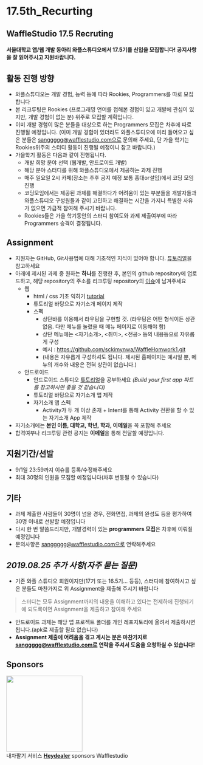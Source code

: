 # 17.5th_Recurting

## WaffleStudio 17.5 Recruting

#### 서울대학교 앱/웹 개발 동아리 와플스튜디오에서 17.5기를 신입을 모집합니다! 공지사항을 잘 읽어주시고 지원바랍니다.

## 활동 진행 방향
- 와플스튜디오는 개발 경험, 능력 등에 따라 Rookies, Programmers를 따로 모집합니다
- 본 리크루팅은 Rookies (프로그래밍 언어를 접해본 경험이 있고 개발에 관심이 있지만, 개발 경험이 없는 분) 위주로 모집할 계획입니다.
- 이미 개발 경험이 많은 분들을 대상으로 하는 Programmers 모집은 차후에 따로 진행될 예정입니다. 
(이미 개발 경험이 있더라도 와플스튜디오에 미리 들어오고 싶은 분들은 sanggggg@wafflestudio.com으로 문의해 주세요, 단 가을 학기는 Rookies위주의 스터디 활동이 진행될 예정이니 참고 바랍니다.)
- 가을학기 활동은 다음과 같이 진행됩니다.
    * 개발 희망 분야 선택 (웹개발, 안드로이드 개발)
    * 해당 분야 스터디를 위해 와플스튜디오에서 제공하는 과제 진행
    * 매주 일요일 2시 카페(장소는 추후 공지 예정 보통 홍대or설입)에서 코딩 모임 진행
    * 코딩모임에서는 제공된 과제를 해결하다가 어려움이 있는 부분들을 개발자들과 와플스튜디오 구성원들과 같이 고민하고 해결하는 시간을 가지니 특별한 사유가 없으면 가급적 참여해 주시기 바랍니다.
    * Rookies들은 가을 학기동안의 스터디 참여도와 과제 제출여부에 따라 Programmers 승격이 결정됩니다.

## Assignment
- 지원자는 GitHub, Git사용법에 대해 기초적인 지식이 있어야 합니다. [튜토리얼](https://rogerdudler.github.io/git-guide/index.ko.html)을 참고하세요
- 아래에 제시된 과제 중 원하는 **하나**를 진행한 후, 본인의 github repository에 업로드하고, 해당 repository의 주소를 리크루팅 repository의 [이슈](https://github.com/wafflestudio/17.5th_Recruting/issues)에 남겨주세요
	* 웹
		- html / css 기초 익히기 [tutorial](https://www.w3schools.com/html/default.asp)
		- 튜토리얼 바탕으로 자기소개 페이지 제작
		- 스펙
			- 상단바를 이용해서 라우팅을 구현할 것. (라우팅은 어떤 형식이든 상관없음. 다만 메뉴를 눌렀을 때 메뉴 페이지로 이동해야 함)
			- 상단 메뉴에는 <자기소개>, <취미>, <전공> 등의 내용등으로 자유롭게 구성
			- 예시 : https://github.com/sckimynwa/WaffleHomwork1.git
			- (내용은 자유롭게 구성하셔도 됩니다. 제시된 홈페이지는 예시일 뿐, 메뉴의 개수와 내용은 전혀 상관이 없습니다.)
	* 안드로이드
		- 안드로이드 스튜디오 [튜토리얼](https://developer.android.com/guide?hl=ko)을 공부하세요 *(Build your first app 파트를 참고하시면 좋을 것 같습니다)*
		- 튜토리얼 바탕으로 자기소개 앱 제작 
		- 자기소개 앱 스펙
			- Activity가 두 개 이상 존재 + Intent를 통해 Activity 전환을 할 수 있는 자기소개 App 제작
- 자기소개에는 **본인 이름, 대학교, 학년, 학과, 이메일**을 꼭 포함해 주세요
- 합격여부나 리크루팅 관련 공지는 **이메일**을 통해 전달할 예정입니다.
  
  
## 지원기간/선발
* 9/1일 23:59까지 이슈를 등록/수정해주세요
* 최대 30명의 인원을 모집할 예정입니다(차후 변동될 수 있습니다)

## 기타
* 과제 제출한 사람들이 30명이 넘을 경우, 전화면접, 과제의 완성도 등을 평가하여 30명 이내로 선발할 예정입니다
* 다시 한 번 말씀드리지만, 개발경력이 있는 **programmers 모집**은 차후에 이뤄질 예정입니다
* 문의사항은 sanggggg@wafflestudio.com으로 연락해주세요

## _2019.08.25 추가 사항(자주 묻는 질문)_
* 기존 와플 스튜디오 회원이지만(17기 또는 16.5기... 등등), 스터디에 참여하시고 싶은 분들도 마찬가지로 위 Assignment을 제출해 주시기 바랍니다
> 스터디는 모두 Assignment까지의 내용을 이해하고 있다는 전제하에 진행되기에 되도록이면 Assignment을 제출하고 참여해 주세요
* 안드로이드 과제는 해당 앱 프로젝트 폴더를 개인 레포지토리에 올려서 제출하시면 됩니다.(apk로 제출할 필요 없습니다)
* **Assignment 제출에 어려움을 겪고 계시는 분은 마찬가지로 sanggggg@wafflestudio.com로 연락을 주셔서 도움을 요청하실 수 있습니다!**

## Sponsors
<image src="src/heydealerlogo.png" width="200"> <br>
내차팔기 서비스 **[Heydealer](http://www.heydealer.co.kr/)** sponsors Wafflestudio
